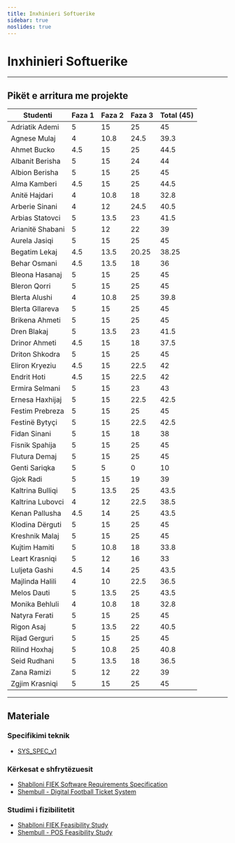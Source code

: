 ```yaml
---
title: Inxhinieri Softuerike
sidebar: true
noslides: true
---
```


# Inxhinieri Softuerike

---

## Pikët e arritura me projekte

| Studenti         | Faza 1 | Faza 2 | Faza 3 | Total (45) |
| ---------------- | ------ | ------ | ------ | ---------- |
| Adriatik Ademi   | 5      | 15     | 25     | 45         |
| Agnese Mulaj     | 4      | 10.8   | 24.5   | 39.3       |
| Ahmet Bucko      | 4.5    | 15     | 25     | 44.5       |
| Albanit Berisha  | 5      | 15     | 24     | 44         |
| Albion Berisha   | 5      | 15     | 25     | 45         |
| Alma Kamberi     | 4.5    | 15     | 25     | 44.5       |
| Anitë Hajdari    | 4      | 10.8   | 18     | 32.8       |
| Arberie Sinani   | 4      | 12     | 24.5   | 40.5       |
| Arbias Statovci  | 5      | 13.5   | 23     | 41.5       |
| Arianitë Shabani | 5      | 12     | 22     | 39         |
| Aurela Jasiqi    | 5      | 15     | 25     | 45         |
| Begatim Lekaj    | 4.5    | 13.5   | 20.25  | 38.25      |
| Behar Osmani     | 4.5    | 13.5   | 18     | 36         |
| Bleona Hasanaj   | 5      | 15     | 25     | 45         |
| Bleron Qorri     | 5      | 15     | 25     | 45         |
| Blerta Alushi    | 4      | 10.8   | 25     | 39.8       |
| Blerta Gllareva  | 5      | 15     | 25     | 45         |
| Brikena Ahmeti   | 5      | 15     | 25     | 45         |
| Dren Blakaj      | 5      | 13.5   | 23     | 41.5       |
| Drinor Ahmeti    | 4.5    | 15     | 18     | 37.5       |
| Driton Shkodra   | 5      | 15     | 25     | 45         |
| Eliron Kryeziu   | 4.5    | 15     | 22.5   | 42         |
| Endrit Hoti      | 4.5    | 15     | 22.5   | 42         |
| Ermira Selmani   | 5      | 15     | 23     | 43         |
| Ernesa Haxhijaj  | 5      | 15     | 22.5   | 42.5       |
| Festim Prebreza  | 5      | 15     | 25     | 45         |
| Festinë Bytyҫi   | 5      | 15     | 22.5   | 42.5       |
| Fidan Sinani     | 5      | 15     | 18     | 38         |
| Fisnik Spahija   | 5      | 15     | 25     | 45         |
| Flutura Demaj    | 5      | 15     | 25     | 45         |
| Genti Sariqka    | 5      | 5      | 0      | 10         |
| Gjok Radi        | 5      | 15     | 19     | 39         |
| Kaltrina Bulliqi | 5      | 13.5   | 25     | 43.5       |
| Kaltrina Lubovci | 4      | 12     | 22.5   | 38.5       |
| Kenan Pallusha   | 4.5    | 14     | 25     | 43.5       |
| Klodina Dërguti  | 5      | 15     | 25     | 45         |
| Kreshnik Malaj   | 5      | 15     | 25     | 45         |
| Kujtim Hamiti    | 5      | 10.8   | 18     | 33.8       |
| Leart Krasniqi   | 5      | 12     | 16     | 33         |
| Luljeta Gashi    | 4.5    | 14     | 25     | 43.5       |
| Majlinda Halili  | 4      | 10     | 22.5   | 36.5       |
| Melos Dauti      | 5      | 13.5   | 25     | 43.5       |
| Monika Behluli   | 4      | 10.8   | 18     | 32.8       |
| Natyra Ferati    | 5      | 15     | 25     | 45         |
| Rigon Asaj       | 5      | 13.5   | 22     | 40.5       |
| Rijad Gerguri    | 5      | 15     | 25     | 45         |
| Rilind Hoxhaj    | 5      | 10.8   | 25     | 40.8       |
| Seid Rudhani     | 5      | 13.5   | 18     | 36.5       |
| Zana Ramizi      | 5      | 12     | 22     | 39         |
| Zgjim Krasniqi   | 5      | 15     | 25     | 45         |

---

## Materiale

### Specifikimi teknik

- [SYS_SPEC_v1](/lendet/inxhinieri-softuerike/materiale/SYS_SPEC_v1.doc)

### Kërkesat e shfrytëzuesit

- [Shablloni FIEK Software Requirements Specification](/lendet/inxhinieri-softuerike/materiale/FIEK_Software_Requirement_Specification.doc)
- [Shembull - Digital Football Ticket System](/lendet/inxhinieri-softuerike/materiale/IS_D2_GR_A3.docx)

### Studimi i fizibilitetit

- [Shablloni FIEK Feasibility Study](/lendet/inxhinieri-softuerike/materiale/FIEK_Feasibility_Study.doc)
- [Shembull - POS Feasibility Study](/lendet/inxhinieri-softuerike/materiale/POS_Feasibility_Study.doc)
